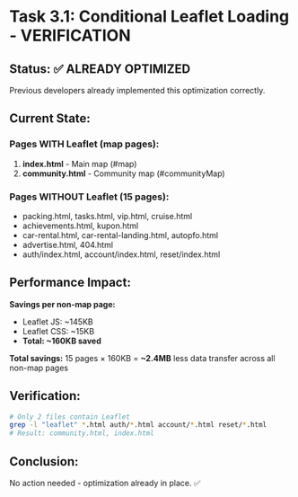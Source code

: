 # Task 3.1: Conditional Leaflet Loading - VERIFICATION

## Status: ✅ ALREADY OPTIMIZED

Previous developers already implemented this optimization correctly.

## Current State:

### Pages WITH Leaflet (map pages):
1. **index.html** - Main map (#map)
2. **community.html** - Community map (#communityMap)

### Pages WITHOUT Leaflet (15 pages):
- packing.html, tasks.html, vip.html, cruise.html
- achievements.html, kupon.html
- car-rental.html, car-rental-landing.html, autopfo.html
- advertise.html, 404.html
- auth/index.html, account/index.html, reset/index.html

## Performance Impact:

**Savings per non-map page:**
- Leaflet JS: ~145KB
- Leaflet CSS: ~15KB
- **Total: ~160KB saved**

**Total savings:** 15 pages × 160KB = **~2.4MB** less data transfer across all non-map pages

## Verification:
```bash
# Only 2 files contain Leaflet
grep -l "leaflet" *.html auth/*.html account/*.html reset/*.html
# Result: community.html, index.html
```

## Conclusion:
No action needed - optimization already in place. ✅
